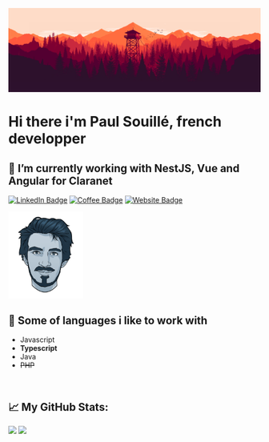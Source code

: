 
[![Banner](./assets/background.png)](https://paulsouille.fr)


# Hi there i'm Paul Souillé, french developper 



## 🔭 I’m currently working with NestJS, Vue and Angular for Claranet

[![LinkedIn Badge](https://img.shields.io/badge/LinkedIn-Profile-informational?style=flat&logo=linkedin&logoColor=white&color=0D76A8)](https://www.linkedin.com/in/paul-souillé-a08380140/)
[![Coffee Badge](https://img.shields.io/badge/A%20lot%20of-coffee-orange)](https://paulsouille.fr)
[![Website Badge](https://img.shields.io/badge/website-url-green)](https://paulsouille.fr)

<img src="./assets/avatar_paul.png" width="150">

## 💼 Some of languages i like to work with

* Javascript
* **Typescript**
* Java
* ~~PHP~~

<br>


## 📈 My GitHub Stats:

<p>
  <img height="180em" src="https://github-readme-stats.vercel.app/api/top-langs/?username=paulsouille&hide=html,css&title_color=ffffff&text_color=c9cacc&icon_color=4AB197&bg_color=1A2B34"/>
  <img height="180em" src="https://github-readme-stats.vercel.app/api?username=paulsouille&show_icons=true&line_height=27&count_private=true&title_color=ffffff&text_color=c9cacc&icon_color=4AB097&bg_color=1A2B34" />
</p>